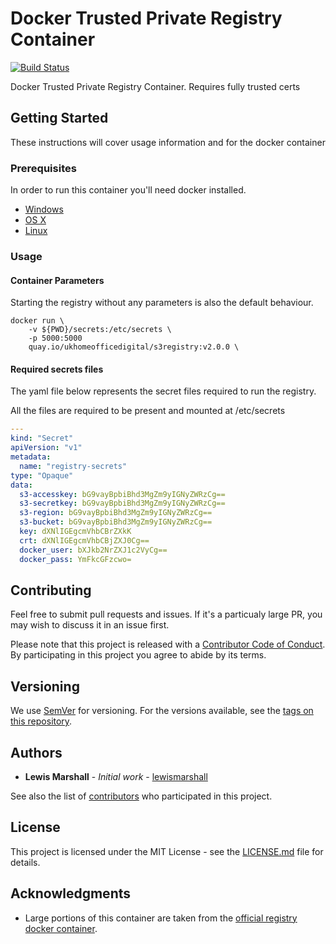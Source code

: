 # Docker Trusted Private Registry Container

[![Build Status](https://travis-ci.org/UKHomeOffice/docker-s3registry.svg?branch=master)](https://travis-ci.org/UKHomeOffice/docker-s3registry)

Docker Trusted Private Registry Container. Requires fully trusted certs 

## Getting Started

These instructions will cover usage information and for the docker container 

### Prerequisites

In order to run this container you'll need docker installed.

* [Windows](https://docs.docker.com/windows/started)
* [OS X](https://docs.docker.com/mac/started/)
* [Linux](https://docs.docker.com/linux/started/)

### Usage

#### Container Parameters

Starting the registry without any parameters is also the default behaviour.

```shell
docker run \
    -v ${PWD}/secrets:/etc/secrets \
    -p 5000:5000
    quay.io/ukhomeofficedigital/s3registry:v2.0.0 \
```

#### Required secrets files

The yaml file below represents the secret files required to run the registry.

All the files are required to be present and mounted at /etc/secrets 

```yaml
---
kind: "Secret"
apiVersion: "v1"
metadata:
  name: "registry-secrets"
type: "Opaque"
data:
  s3-accesskey: bG9vayBpbiBhd3MgZm9yIGNyZWRzCg==
  s3-secretkey: bG9vayBpbiBhd3MgZm9yIGNyZWRzCg==
  s3-region: bG9vayBpbiBhd3MgZm9yIGNyZWRzCg==
  s3-bucket: bG9vayBpbiBhd3MgZm9yIGNyZWRzCg==
  key: dXNlIGEgcmVhbCBrZXkK
  crt: dXNlIGEgcmVhbCBjZXJ0Cg==
  docker_user: bXJkb2NrZXJ1c2VyCg==
  docker_pass: YmFkcGFzcwo=

```

## Contributing

Feel free to submit pull requests and issues. If it's a particualy large PR, you may wish to discuss
it in an issue first.

Please note that this project is released with a [Contributor Code of Conduct](code_of_conduct.md). 
By participating in this project you agree to abide by its terms.

## Versioning

We use [SemVer](http://semver.org/) for versioning. For the versions available, see the 
[tags on this repository](https://github.com/UKHomeOffice/docker-s3registry/tags). 

## Authors

* **Lewis Marshall** - *Initial work* - [lewismarshall](https://github.com/lewismarshall)

See also the list of [contributors](https://github.com/UKHomeOffice/docker-s3registry/contributors) who 
participated in this project.

## License

This project is licensed under the MIT License - see the [LICENSE.md](LICENSE.md) file for details.

## Acknowledgments

* Large portions of this container are taken from the 
  [official registry docker container](https://hub.docker.com/_/registry/).
